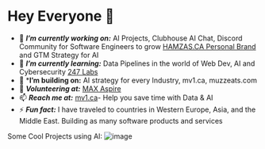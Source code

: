 # Hey Everyone 👋
 - 🔭 ***I’m currently working on:*** AI Projects, Clubhouse AI Chat, Discord Community for Software Engineers to grow [HAMZAS.CA Personal Brand](https://hamzas.ca) and GTM Strategy for AI
 - 🌱 ***I’m currently learning:*** Data Pipelines in the world of Web Dev, AI and Cybersecurity [247 Labs](https://247labs.com)
 - 👯 ***I’m building on:** AI strategy for every Industry, mv1.ca, muzzeats.com
 - 👯 ***Volunteering at:*** [MAX Aspire](https://aspire.onemax.org/)
 - 📫 ***Reach me at:*** [mv1.ca](https://www.mv1.ca/)- Help you save time with Data & AI
 - ⚡ ***Fun fact:*** I have traveled to countries in Western Europe, Asia, and the Middle East. Building as many software products and services

Some Cool Projects using AI:
 ![image](https://github.com/user-attachments/assets/1e0d631c-ab92-4ea8-96ed-9e5fe8de2433)

